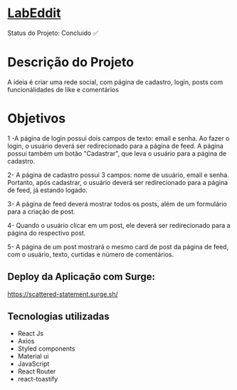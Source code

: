 # [LabEddit](https://scattered-statement.surge.sh/)
Status do Projeto: Concluido :white_check_mark:

# Descrição do Projeto
A ideia é criar uma rede social, com página de cadastro, login, posts com funcionálidades de like e comentários

# Objetivos

1 -A página de login possui dois campos de texto: email e senha. Ao fazer o login, o usuário deverá ser redirecionado para a página de feed. A página possui também um botão "Cadastrar", que leva o usuário para a página de cadastro.

2- A página de cadastro possui 3 campos: nome de usuário, email e senha. Portanto, após cadastrar, o usuário deverá ser redirecionado para a página de feed, já estando logado.

3- A página de feed deverá mostrar todos os posts, além de um formulário para a criação de post.
    
4- Quando o usuário clicar em um post, ele deverá ser redirecionado para a página do respectivo post. 

5- A página de um post mostrará o mesmo card de post da página de feed, com o usuário, texto, curtidas e número de comentários.


## Deploy da Aplicação com Surge: 

<https://scattered-statement.surge.sh/>

## Tecnologias utilizadas

-   React Js
-   Axios
-   Styled components
-  Material ui
-  JavaScript 
- React Router
- react-toastify
